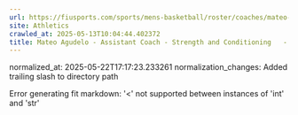 ```yaml
---
url: https://fiusports.com/sports/mens-basketball/roster/coaches/mateo-agudelo/3296/
site: Athletics
crawled_at: 2025-05-13T10:04:44.402372
title: Mateo Agudelo - Assistant Coach - Strength and Conditioning	 - Men's Basketball Coaches - FIU Athletics
---
```

normalized_at: 2025-05-22T17:17:23.233261
normalization_changes: Added trailing slash to directory path

Error generating fit markdown: '<' not supported between instances of 'int' and 'str'